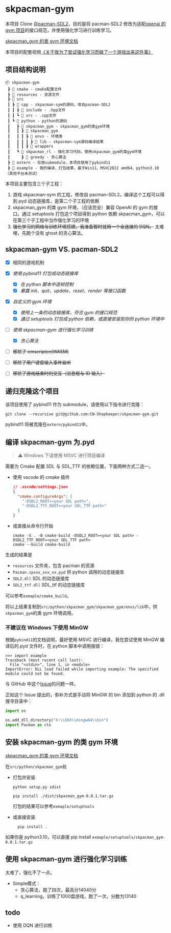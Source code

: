 # skpacman-gym

本项目 Clone 自[pacman-SDL2](https://github.com/CN-Shopkeeper/pacman-SDL2)，目的是将 pacman-SDL2
修改为适配[openai 的 gym 项目](https://gymnasium.farama.org/)的接口规范，并使用强化学习进行训练学习。

[skpacman_gym 的类 gym 环境文档](./src/python/skpacman_gym/skpacman_gym/README.md)

本项目的配套视频[《关于我为了尝试强化学习而做了一个游戏出来这件事》](https://www.bilibili.com/video/BV1pj41117uj/?share_source=copy_web&vd_source=d98dc4bde6b0d1be9d9fc62c4779fed0)

## 项目结构说明

```
📦 skpacman-gym
 ┣ 📂 cmake - cmake配置文件
 ┣ 📂 resources - 资源文件
 ┣ 📂 src
 ┃ ┣ 📂 cpp - skpacman-sym的源码，改自pacman-SDL2
 ┃ ┃ ┣ 📂 include - .hpp文件
 ┃ ┃ ┗ 📂 src - .cpp文件
 ┃ ┗ 📂 python - python的源码
 ┃   ┣ 📂 skpacman_gym - skpacman_gym的类gym环境
 ┃   ┃ ┣ 📂 skpacman_gym
 ┃   ┃ ┃ ┣ 📂 envs - 环境类
 ┃   ┃ ┃ ┃ ┣ 📂 lib - skpacman-sym源码编译结果
 ┃   ┃ ┃ ┣ 📂 wrappers
 ┃   ┗ 📂 skpacman_rl - 强化学习代码，使用skpacman_gym的类gym环境
 ┃     ┣ 📂 greedy - 贪心算法
 ┣ 📂 extern - 存放submodule，本项目使用了pybind11
 ┣ 📂 example - 我的编译、打包结果，基于Win11、MSVC2022 amd64、python3.10（其他平台未测试）
```

本项目主要包含三个子工程：

1. 游戏 skpacman-sym 的工程，修改自 pacman-SDL2。编译这个工程可以得到.pyd 动态链接库，是第二个子工程的依赖
2. skpacman_gym 的类 gym 环境，（应该完全）兼容 OpenAI 的 gym 的接口。通过 setuptools 打包这个项目得到 python 依赖 skpacman_gym，可以在第三个子工程中当作强化学习的环境
3. ~~强化学习的网络与训练环境搭建。我准备暂时就用一个全连接的 DQN。~~ 太难哩，先跑个没有 ghost 的贪心算法。

## skpacman-gym VS. pacman-SDL2

- [x] 相同的游戏机制

- [x] _使用 pybind11 打包成动态链接库_

  - [x] _在 python 脚本中逐帧控制_
  - [x] _暴露 init、quit、update、reset、render 等接口函数_

- [x] _自定义的 gym 环境_

  - [x] _使用上一条的动态链接库，符合 gym 的接口规范_
  - [x] _通过 setuptools 打包成 python 依赖，或直接安装到你的 python 环境中_

- [ ] _使用 skpacman-gym 进行强化学习训练_

  - [x] _贪心算法_

- [ ] ~~移除了 emscripten(WASM)~~
- [ ] ~~移除了用户键盘输入事件监听~~
- [ ] ~~移除了游戏结束时的交互（消息框与 ID 输入）~~

## 递归克隆这个项目

该项目使用了 pybind11 作为 submodule，请使用以下指令进行克隆：

```shell
git clone --recursive git@github.com:CN-Shopkeeper/skpacman-gym.git
```

pybind11 将被克隆在`extern/pybind11`中。

## 编译 skpacman-gym 为.pyd

> :warning: Windows 下请使用 MSVC 进行项目编译

需要为 Cmake 配置 SDL 与 SDL_TTF 的依赖位置，下面两种方式二选一。

- 使用 vscode 的 cmake 插件

  ```json
  // .vscode/settings.json
  {
    "cmake.configureArgs": [
      "-DSDL2_ROOT=<your SDL path>",
      "-DSDL2_TTF_ROOT=<your SDL_TTF path>"
    ]
  }
  ```

- 或直接从命令行开始

  ```shell
  cmake -S . -B cmake-build -DSDL2_ROOT=<your SDL path> -DSDL2_TTF_ROOT=<your SDL_TTF path>
  cmake --build cmake-build
  ```

生成的结果是

- `resources` 文件夹，包含 pacman 的资源
- `Pacman.cpxxx_xxx_xx.pyd` 供 python 调用的动态链接库
- `SDL2.dll` SDL 的动态链接库
- `SDL2_ttf.dll` SDL_ttf 的动态链接库

可以参考`exmaple/cmake_build`。

将以上结果复制到`src/python/skpacman_gym/skpacman_gym/envs/lib`中，供`skpacman_gym`的类 gym 环境调用。

### 不建议在 Windows 下使用 MinGW

根据`pybind11`的文档说明，最好使用 MSVC 进行编译，我在尝试使用 MinGW 编译后的.pyd 文件时，在 python 脚本中调用报错：

```shell
>>> import example
Traceback (most recent call last):
  File "<stdin>", line 1, in <module>
ImportError: DLL load failed while importing example: The specified module could not be found.
```

与 GitHub 中这个[Issue](https://github.com/pybind/pybind11/issues/2010)的问题一样。

正如这个 Issue 提出的，弥补方式是手动将 MinGW 的 bin 添加到 python 的 .dll 搜寻目录中：

```python
import os

os.add_dll_directory("X:\\XXX\\mingw64\\bin")
import Pacman as ctx
```

## 安装 skpacman-gym 的类 gym 环境

[skpacman_gym 的类 gym 环境文档](./src/python/skpacman_gym/skpacman_gym/README.md)

在`src/python/skpacman_gym`处

- 打包并安装

  ```commandline
  python setup.py sdist

  pip install ./dist/skpacman_gym-0.0.1.tar.gz
  ```

  打包的结果可以参考`exmaple/setuptools`

- 或直接安装

  ```commandline
    pip install .
  ```

如果你是 python3.10，可以直接 pip install `exmaple/setuptools/skpacman_gym-0.0.1.tar.gz`

## 使用 skpacman-gym 进行强化学习训练

太难了，强化不了一点。

- Simple模式：
    - 贪心算法，跑了四次，最高分14040分
    - q_learning，训练了1000盘游戏，跑了一次，分数为13140

## todo

- 使用 DQN 进行训练
